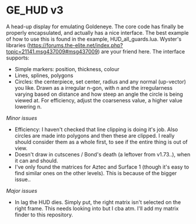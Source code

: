 # GE_HUD v3

A head-up display for emulating Goldeneye. The core code has finally be properly encapsulated, and actually has a nice interface. The best example of how to use this is found in the example, HUD_all_guards.lua. Wyster's libraries (https://forums.the-elite.net/index.php?topic=21141.msg437009#msg437009) are your friend here. The interface supports:
* Simple markers: position, thickness, colour
* Lines, splines, polygons
* Circles: the centerpiece, set center, radius and any normal (up-vector) you like. Drawn as a irregular n-gon, with n and the irregularness varying based on distance and how steep an angle the circle is being viewed at. For efficiency, adjust the coarseness value, a higher value lowering n.

*Minor issues*
* Efficiency: I haven't checked that line clipping is doing it's job. Also circles are made into polygons and then these are clipped. I really should consider them as a whole first, to see if the entire thing is out of view.
* Doesn't draw in cutscenes / Bond's death (a leftover from v1.73..), when it can and should.
* I've only found the matrices for Aztec and Surface 1 (though it's easy to find similar ones on the other levels). This is because of the bigger issue..

*Major issues*
* In lag the HUD dies. Simply put, the right matrix isn't selected on the right frame. This needs looking into but I cba atm. I'll add my matrix finder to this repository.
